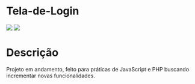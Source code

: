 # Tela-de-Login
<img src="https://github.com/Lucas-Aguiar-La/Tela-de-Login/assets/108820269/06ad6d8f-52e7-473d-a43c-92d470cd09bb">
<img src="https://github.com/Lucas-Aguiar-La/Tela-de-Login/assets/108820269/b5fdd7c6-9723-4f09-a247-3e85d5eb3e73">

# Descrição

Projeto em andamento, feito para práticas de JavaScript e PHP buscando incrementar novas funcionalidades. 

